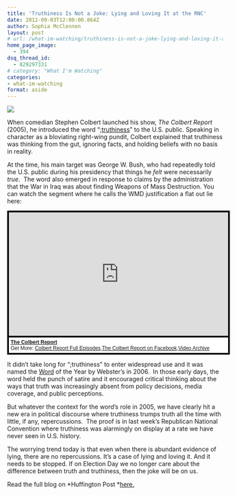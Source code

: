 ```yaml
---
title: 'Truthiness Is Not a Joke: Lying and Loving It at the RNC'
date: 2012-09-03T12:00:00.864Z
author: Sophia McClennen
layout: post
# url: /what-im-watching/truthiness-is-not-a-joke-lying-and-loving-it-at-the-rnc/
home_page_image:
  - 394
dsq_thread_id:
  - 829297331
# category: "What I'm Watching"
categories: 
- what-im-watching 
format: aside
---
```


![](/uploads/colbert-ryan2.png)

When comedian Stephen Colbert launched his show, *The Colbert Report* (2005), he introduced the word “;<a href="https://www.colbertnation.com/the-colbert-report-videos/24039/october-17-2005/the-word---truthiness" target="_hplink">truthiness</a>” to the U.S. public. Speaking in character as a bloviating right-wing pundit, Colbert explained that truthiness was thinking from the gut, ignoring facts, and holding beliefs with no basis in reality.

At the time, his main target was George W. Bush, who had repeatedly told the U.S. public during his presidency that things he *felt* were necessarily *true*.  The word also emerged in response to claims by the administration that the War in Iraq was about finding Weapons of Mass Destruction. You can watch the segment where he calls the WMD justification a flat out lie here:

<div style="background-color:#000000;width:520px;"><div style="padding:4px;"><iframe src="https://media.mtvnservices.com/embed/mgid:arc:video:comedycentral.com:03c2d598-ed01-11e0-aca6-0026b9414f30" width="512" height="288" frameborder="0"></iframe><p style="text-align:left;background-color:#FFFFFF;padding:4px;margin-top:4px;margin-bottom:0px;font-family:Arial, Helvetica, sans-serif;font-size:12px;"><b><a href="https://thecolbertreport.cc.com/">The Colbert Report</a></b><br/>Get More: <a href="https://thecolbertreport.cc.com/full-episodes">Colbert Report Full Episodes</a>,<a href="https://www.facebook.com/thecolbertreport">The Colbert Report on Facebook</a>,<a href="https://thecolbertreport.cc.com/videos">Video Archive</a></p></div></div>

It didn’t take long for “;truthiness” to enter widespread use and it was named the [Word][1] of the Year by Webster’s in 2006.  In those early days, the word held the punch of satire and it encouraged critical thinking about the ways that truth was increasingly absent from policy decisions, media coverage, and public perceptions.

But whatever the context for the word’s role in 2005, we have clearly hit a new era in political discourse where truthiness trumps truth all the time with little, if any, repercussions.  The proof is in last week’s Republican National Convention where truthiness was alarmingly on display at a rate we have never seen in U.S. history.

The worrying trend today is that even when there is abundant evidence of lying, there are no repercussions. It’s a case of lying and loving it. And it needs to be stopped. If on Election Day we no longer care about the difference between truth and truthiness, then the joke will be on us.

Read the full blog on *Huffington Post *[here.][2]

 [1]: <a href="https://www.merriam-webster.com/info/06words.htm" target="_hplink">
 [2]: https://www.huffingtonpost.com/sophia-a-mcclennen/truthiness-is-not-a-joke_b_1849256.html?utm_hp_ref=politics
